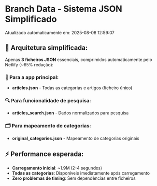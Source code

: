 # Branch Data - Sistema JSON Simplificado
Atualizado automaticamente em: 2025-08-08 12:59:07

## 🎯 Arquitetura simplificada:
Apenas **3 ficheiros JSON** essenciais, comprimidos automaticamente pelo Netlify (~65% redução):

### 📱 Para a app principal:
- **articles.json** - Todas as categorias e artigos (ficheiro único)

### 🔍 Para funcionalidade de pesquisa:
- **articles_search.json** - Dados normalizados para pesquisa

### 🗂️ Para mapeamento de categorias:
- **original_categories.json** - Mapeamento de categorias originais

## ⚡ Performance esperada:
- **Carregamento inicial**: ~1.9M (2-4 segundos)
- **Todas as categorias**: Disponíveis imediatamente após carregamento
- **Zero problemas de timing**: Sem dependências entre ficheiros
